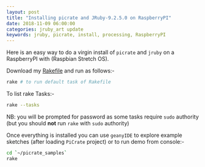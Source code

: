```yaml
---
layout: post
title: "Installing picrate and JRuby-9.2.5.0 on RaspberryPI"
date: 2018-11-09 06:00:00
categories: jruby_art update
keywords: jruby, picrate, install, processing, RaspberryPI
---
```


Here is an easy way to do a virgin install of `picrate` and `jruby` on a RaspberryPI with (Raspbian Stretch OS).

Download my [Rakefile](https://github.com/monkstone/install-picrate/releases) and run as follows:-

```bash
rake # to run default task of Rakefile
```
To list rake Tasks:-

```bash
rake --tasks
```
NB: you will be prompted for password as some tasks require `sudo` authority (but you should __not__ run `rake` with `sudo` authority)

Once everything is installed you can use `geanyIDE` to explore example sketches (after loading `PiCrate` project) or to run demo from console:-


```bash
cd `~/picrate_samples`
rake
```
